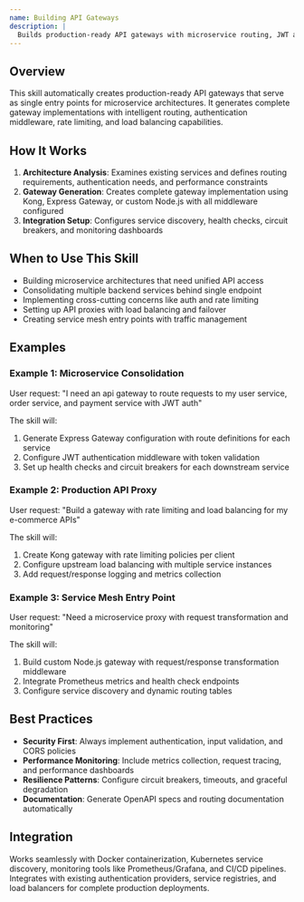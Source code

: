 ```yaml
---
name: Building API Gateways
description: |
  Builds production-ready API gateways with microservice routing, JWT authentication, rate limiting, and load balancing. Activates when users mention "api gateway", "microservice proxy", "service mesh", "api routing", or need to consolidate multiple backend services behind a single entry point. Generates complete gateway configurations with circuit breakers, request/response transformation, and monitoring capabilities.
---
```


## Overview

This skill automatically creates production-ready API gateways that serve as single entry points for microservice architectures. It generates complete gateway implementations with intelligent routing, authentication middleware, rate limiting, and load balancing capabilities.

## How It Works

1. **Architecture Analysis**: Examines existing services and defines routing requirements, authentication needs, and performance constraints
2. **Gateway Generation**: Creates complete gateway implementation using Kong, Express Gateway, or custom Node.js with all middleware configured
3. **Integration Setup**: Configures service discovery, health checks, circuit breakers, and monitoring dashboards

## When to Use This Skill

- Building microservice architectures that need unified API access
- Consolidating multiple backend services behind single endpoint
- Implementing cross-cutting concerns like auth and rate limiting
- Setting up API proxies with load balancing and failover
- Creating service mesh entry points with traffic management

## Examples

### Example 1: Microservice Consolidation
User request: "I need an api gateway to route requests to my user service, order service, and payment service with JWT auth"

The skill will:
1. Generate Express Gateway configuration with route definitions for each service
2. Configure JWT authentication middleware with token validation
3. Set up health checks and circuit breakers for each downstream service

### Example 2: Production API Proxy
User request: "Build a gateway with rate limiting and load balancing for my e-commerce APIs"

The skill will:
1. Create Kong gateway with rate limiting policies per client
2. Configure upstream load balancing with multiple service instances
3. Add request/response logging and metrics collection

### Example 3: Service Mesh Entry Point
User request: "Need a microservice proxy with request transformation and monitoring"

The skill will:
1. Build custom Node.js gateway with request/response transformation middleware
2. Integrate Prometheus metrics and health check endpoints
3. Configure service discovery and dynamic routing tables

## Best Practices

- **Security First**: Always implement authentication, input validation, and CORS policies
- **Performance Monitoring**: Include metrics collection, request tracing, and performance dashboards
- **Resilience Patterns**: Configure circuit breakers, timeouts, and graceful degradation
- **Documentation**: Generate OpenAPI specs and routing documentation automatically

## Integration

Works seamlessly with Docker containerization, Kubernetes service discovery, monitoring tools like Prometheus/Grafana, and CI/CD pipelines. Integrates with existing authentication providers, service registries, and load balancers for complete production deployments.